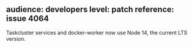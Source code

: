 audience: developers
level: patch
reference: issue 4064
---
Taskcluster services and docker-worker now use Node 14, the current LTS version.
